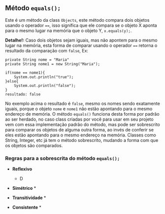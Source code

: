## Método `equals();`
Este é um método da class `Objects`, este método compara dois objetos usando o operador `==`, 
isso significa que ele compara se o objeto X aponta para o mesmo lugar na memória que o objeto Y,
`x.equals(y);`. 

**Detalhe!:** Caso dois objetos sejam iguais, mas não apontem para o mesmo lugar na memória, esta
forma de comparar usando o operador `==` retorna o resultado da comparação com `false`, Ex: 
```
private String nome = "Maria"
private String nome1 = new String("Maria");

if(nome == nome1){
    System.out.println("true");
}else{
    System.out.println("false");
}
resultado: false
```
No exemplo acima o resultado é `false`, mesmo os nomes sendo exatamente iguais, porque o objeto `nome`
e `nome1` não estão apontando para o mesmo endereço de memória. O método `equals()` funciona desta forma
por padrão ao ser herdado, no caso class criadas por você para usar em seu projeto vem com essa implementação padrão
do método, mas pode ser sobrescrito para comparar os objetos de alguma outra forma, ao invés de conferir se
eles estão apontando para o mesmo endereço na memória. Classes como String, Integer, etc já tem o método 
sobrescrito, mudando a forma com que os objetos são comparados.

### Regras para a sobrescrita do método `equals();`

* **Reflexivo**
  * D
    

* **Simétrico**
  * 


* **Transitividade**
  * 


* **Consistente**
  * 